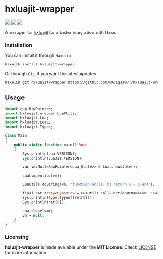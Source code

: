 # hxluajit-wrapper

![](https://img.shields.io/github/repo-size/MAJigsaw77/hxluajit-wrapper) ![](https://badgen.net/github/open-issues/MAJigsaw77/hxluajit-wrapper) ![](https://badgen.net/badge/license/MIT/green)

A wrapper for [hxluajit](https://github.com/MAJigsaw77/hxluajit) for a better integration with Haxe.

### Installation

You can install it through `Haxelib`
```bash
haxelib install hxluajit-wrapper
```
Or through `Git`, if you want the latest updates
```bash
haxelib git hxluajit-wrapper https://github.com/MAJigsaw77/hxluajit-wrapper.git
```

## Usage

```haxe
import cpp.RawPointer;
import hxluajit.wrapper.LuaUtils;
import hxluajit.Lua;
import hxluajit.LuaL;
import hxluajit.Types;

class Main
{
    public static function main():Void
    {
		Sys.println(Lua.VERSION);
		Sys.println(LuaJIT.VERSION);

        var vm:Null<RawPointer<Lua_State>> = LuaL.newstate();

        LuaL.openlibs(vm);

        LuaUtils.doString(vm, "function add(a, b) return a + b end");

		final ret:Array<Dynamic> = LuaUtils.callFunctionByName(vm, 'add', [3, 7]);
		Sys.println(Type.typeof(ret[0]));
		Sys.println(ret[0]);

        Lua.close(vm);
        vm = null;
    }
}
```

### Licensing

**hxluajit-wrapper** is made available under the **MIT License**. Check [LICENSE](./LICENSE) for more information.
